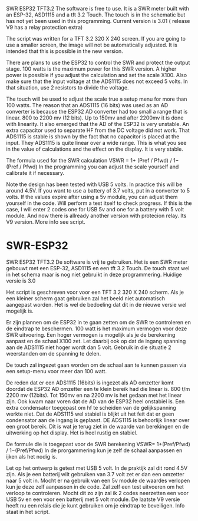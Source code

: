 SWR ESP32 TFT3.2 The software is free to use. It is a SWR meter built with an ESP-32, ASD1115 and a tft 3.2 Touch. The touch is in the schematic but has not yet been used in this programming. Current version is 3.01 ( release V9 has a relay protection extra)

The script was written for a TFT 3.2 320 X 240 screen. If you are going to use a smaller screen, the image will not be automatically adjusted. It is intended that this is possible in the new version.

There are plans to use the ESP32 to control the SWR and protect the output stage. 100 watts is the maximum power for this SWR version. A higher power is possible if you adjust the calculation and set the scale X100. Also make sure that the input voltage at the ADS1115 does not exceed 5 volts. In that situation, use 2 resistors to divide the voltage.

The touch will be used to adjust the scale true a setup menu for more than 100 watts.
The reason that an ADS1115 (16 bits) was used as an AD converter is because the ESP32 AD converter had too small a range that is linear. 800 to 2200 mv (12 bits). Up to 150mv and after 2200mv it is done with linearity. It also emerged that the AD of the ESP32 is very unstable. An extra capacitor used to separate HF from the DC voltage did not work. That ADS1115 is stable is shown by the fact that no capacitor is placed at the input. They ADS1115 is quite linear over a wide range. This is what you see in the value of calculations and the effect on the display. It is very stable.

The formula used for the SWR calculation VSWR = 1+ (Pref / Pfwd) / 1− (Pref / Pfwd) In the programming you can adjust the scale yourself and calibrate it if necessary.

Note the design has been tested with USB 5 volts. In practice this will be around 4.5V. If you want to use a battery of 3.7 volts, put in a converter to 5 volts. If the values expire after using a 5v module, you can adjust them yourself in the code. Will perform a test itself to check progress. If this is the case, I will enter 2 codes one for USB 5v and one for a battery with 5 volt module.
And now there is allready another version with protecion relay. Its V9 version. More info see script.



# SWR-ESP32
SWR ESP32 TFT3.2
De software is vrij te gebruiken. Het is een SWR meter gebouwt met een ESP-32, ASD1115 en een tft 3.2 Touch. De touch staat wel in het schema maar is nog niet gebruikt in deze programmering. Huidige versie is 3.0

Het script is geschreven voor voor een TFT 3.2 320 X 240 scherm. Als je een kleiner scherm gaat gebruiken zal het beeld niet automatisch aangepast worden. Het is wel de bedoeling dat dit in de nieuwe versie wel mogelijk is.

Er zijn plannen om de ESP32 in te gaan zetten om de SWR te controleren en de eindtrap te beschermen. 100 watt is het maximum vermogen voor deze SWR uitvoering. Een hoger vermogen is mogelijk als je de berekening aanpast en de schaal X100 zet. Let daarbij ook op dat de ingang spanning aan de ADS1115 niet hoger wordt dan 5 volt. 
Gebruik in die situatie 2 weerstanden om de spanning te delen.

De touch zal ingezet gaan worden om de schaal aan te kunnen passen via een setup-menu voor meer dan 100 watt.

De reden dat er een ADS1115 (16bits) is ingezet als AD omzetter komt doordat de ESP32 AD omzetter een te klein bereik had die linear is. 800 t/m 2200 mv (12bits). Tot 150mv en na 2200 mv is het gedaan met het linear zijn. Ook kwam naar voren dat de AD van de ESP32 heel onstabiel is. Een extra condensator toegepast om hf te scheiden van de gelijkspanning werkte niet. Dat de ADS1115 wel stabiel is blijkt uit het feit dat er geen condensator aan de ingang is geplaast. DE ADS1115 is behoorlijk linear over een groot bereik. Dit is wat je terug ziet in de waarde van berekingen en de uitwerking op het display. Het is heel rustig en stabiel.

De formule die is toegepast voor de SWR berekening VSWR= 1+(Pref/Pfwd) /  1−(Pref/Pfwd)
In de prorgammering kun je zelf de schaal aanpassen en ijken als het nodig is.

Let op het ontwerp is getest met USB 5 volt. In de praktijk zal dit rond 4.5V zijn.  Als je een batterij wilt gebruiken van 3.7 volt zet er dan een omzetter naar 5 volt in. Mocht er na gebruik van een 5v module de waardes verlopen kun je deze zelf aanpassen in de code. 
Zal zelf een test uitvoeren om het verloop te controleren. Mocht dit zo zijn zal ik 2 codes neerzetten een voor USB 5v en een voor een batterij met 5 volt module. 
De laatste V9 versie heeft nu een relais die je kunt gebruiken om je eindtrap te beveiligen. Info staat in het script.

